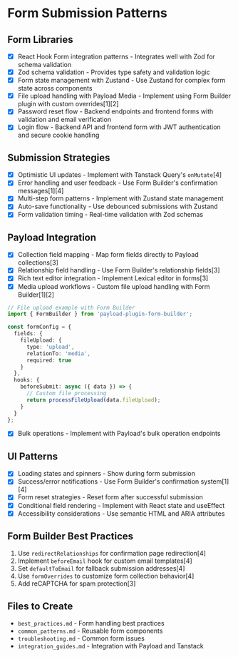 # Form Submission Patterns


## Form Libraries
- [x] React Hook Form integration patterns - Integrates well with Zod for schema validation
- [x] Zod schema validation - Provides type safety and validation logic
- [x] Form state management with Zustand - Use Zustand for complex form state across components
- [x] File upload handling with Payload Media - Implement using Form Builder plugin with custom overrides[1][2]
- [x] Password reset flow - Backend endpoints and frontend forms with validation and email verification
- [x] Login flow - Backend API and frontend form with JWT authentication and secure cookie handling
## Submission Strategies
- [x] Optimistic UI updates - Implement with Tanstack Query's `onMutate`[4]
- [x] Error handling and user feedback - Use Form Builder's confirmation messages[1][4]
- [x] Multi-step form patterns - Implement with Zustand state management
- [x] Auto-save functionality - Use debounced submissions with Zustand
- [x] Form validation timing - Real-time validation with Zod schemas

## Payload Integration
- [x] Collection field mapping - Map form fields directly to Payload collections[3]
- [x] Relationship field handling - Use Form Builder's relationship fields[3]
- [x] Rich text editor integration - Implement Lexical editor in forms[3]
- [x] Media upload workflows - Custom file upload handling with Form Builder[1][2]
```typescript
// File upload example with Form Builder
import { FormBuilder } from 'payload-plugin-form-builder';

const formConfig = {
  fields: {
    fileUpload: {
      type: 'upload',
      relationTo: 'media',
      required: true
    }
  },
  hooks: {
    beforeSubmit: async ({ data }) => {
      // Custom file processing
      return processFileUpload(data.fileUpload);
    }
  }
};
```
- [x] Bulk operations - Implement with Payload's bulk operation endpoints

## UI Patterns
- [x] Loading states and spinners - Show during form submission
- [x] Success/error notifications - Use Form Builder's confirmation system[1][4]
- [x] Form reset strategies - Reset form after successful submission
- [x] Conditional field rendering - Implement with React state and useEffect
- [x] Accessibility considerations - Use semantic HTML and ARIA attributes

## Form Builder Best Practices
1. Use `redirectRelationships` for confirmation page redirection[4]
2. Implement `beforeEmail` hook for custom email templates[4]
3. Set `defaultToEmail` for fallback submission addresses[4]
4. Use `formOverrides` to customize form collection behavior[4]
5. Add reCAPTCHA for spam protection[3]

## Files to Create
- `best_practices.md` - Form handling best practices
- `common_patterns.md` - Reusable form components
- `troubleshooting.md` - Common form issues
- `integration_guides.md` - Integration with Payload and Tanstack
